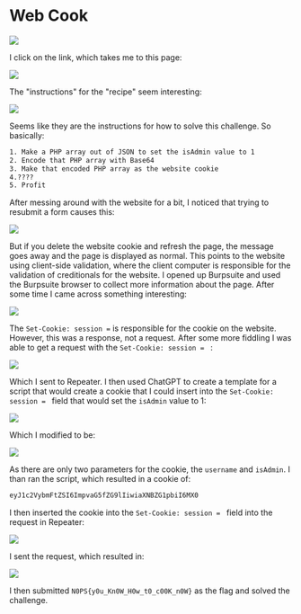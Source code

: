 # Web Cook
![](../images/web-cook-part-1.png)

I click on the link, which takes me to this page:

![](../images/web-cook-part-2.png)

The "instructions" for the "recipe" seem interesting:

![](../images/web-cook-part-3.png)

Seems like they are the instructions for how to solve this challenge. So basically:

```txt
1. Make a PHP array out of JSON to set the isAdmin value to 1
2. Encode that PHP array with Base64
3. Make that encoded PHP array as the website cookie
4.????
5. Profit
```

After messing around with the website for a bit, I noticed that trying to resubmit a form causes this:

![](../images/web-cook-part-4.png)

But if you delete the website cookie and refresh the page, the message goes away and the page is displayed as normal. This points to the website using client-side validation, where the client computer is responsible for the validation of creditionals for the website. I opened up Burpsuite and used the Burpsuite browser to collect more information about the page. After some time I came across something interesting:

![](../images/web-cook-part-5.png)

The `Set-Cookie: session =` is responsible for the cookie on the website. However, this was a response, not a request. After some more fiddling I was able to get a request with the `Set-Cookie: session = ` :

![](../images/web-cook-part-6.png)

Which I sent to Repeater. I then used ChatGPT to create a template for a script that would create a cookie that I could insert into the `Set-Cookie: session = ` field that would set the `isAdmin` value to 1:

![](../images/web-cook-part-7.png)

Which I modified to be:

![](../images/web-cook-part-8.png)

As there are only two parameters for the cookie, the `username` and `isAdmin`. I than ran the script, which resulted in a cookie of:

```txt
eyJ1c2VybmFtZSI6ImpvaG5fZG9lIiwiaXNBZG1pbiI6MX0
```

I then inserted the cookie into the `Set-Cookie: session = ` field into the request in Repeater:

![](../images/web-cook-part-9.png)

I sent the request, which resulted in:

![](../images/web-cook-part-10.png)

I then submitted `N0PS{y0u_Kn0W_H0w_t0_c00K_n0W}` as the flag and solved the challenge.




